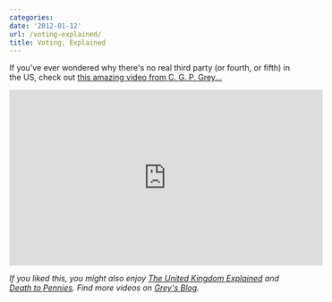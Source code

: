 ```yaml
---
categories:
date: '2012-01-12'
url: /voting-explained/
title: Voting, Explained
---
```


If you've ever wondered why there's no real third party (or fourth, or fifth) in the US, check out <a href="https://www.youtube.com/watch?v=s7tWHJfhiyo">this amazing video from C. G. P. Grey...</a>

<iframe class="alignc" width="560" height="315" src="https://www.youtube.com/embed/s7tWHJfhiyo?rel=0" frameborder="0" allowfullscreen></iframe>

<em>If you liked this, you might also enjoy <a href="https://gomakethings.com/the-united-kingdom-explained/">The United Kingdom Explained</a> and <a href="https://gomakethings.com/death-to-pennies/">Death to Pennies</a>. Find more videos on <a href="http://blog.cgpgrey.com/">Grey's Blog</a>.</em>